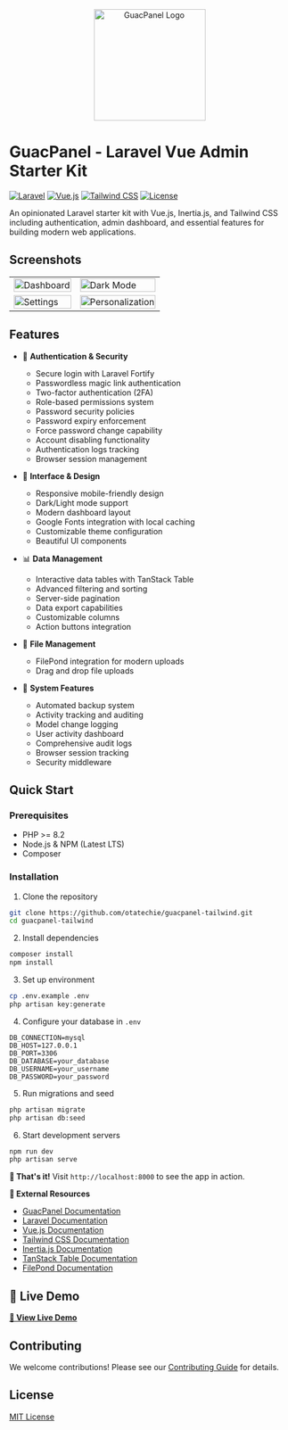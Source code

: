 <div align="center">
  <img src="https://github.com/user-attachments/assets/d1256dda-6820-4e21-bcee-36c82ffab1fc" alt="GuacPanel Logo" width="200">
</div>

# GuacPanel - Laravel Vue Admin Starter Kit

[![Laravel](https://img.shields.io/badge/Laravel-v11.x-FF2D20?style=flat&logo=laravel)](https://laravel.com)
[![Vue.js](https://img.shields.io/badge/Vue.js-v3.x-4FC08D?style=flat&logo=vue.js)](https://vuejs.org)
[![Tailwind CSS](https://img.shields.io/badge/Tailwind%20CSS-v4.x-06B6D4?style=flat&logo=tailwind-css)](https://tailwindcss.com)
[![License](https://img.shields.io/badge/License-MIT-green.svg)](https://opensource.org/license/MIT)

An opinionated Laravel starter kit with Vue.js, Inertia.js, and Tailwind CSS including authentication, admin dashboard, and essential features for building modern web applications.

## Screenshots

<table>
  <tr>
    <td><img src="https://github.com/user-attachments/assets/fa319d6a-695f-4d6f-95ea-16b72d128647" alt="Dashboard" width="100%"></td>
    <td><img src="https://github.com/user-attachments/assets/7e32de33-8001-425f-a2bb-b08399005335" alt="Dark Mode" width="100%"></td>
  </tr>
  <tr>
    <td><img src="https://github.com/user-attachments/assets/0bb0354f-b565-40f9-9cc8-9787ecd9a632" alt="Settings" width="100%"></td>
    <td><img src="https://github.com/user-attachments/assets/e438b751-ad01-455a-93f4-04e37e1c9537" alt="Personalization" width="100%"></td>
  </tr>
</table>


## Features

- 🔐 **Authentication & Security**
  - Secure login with Laravel Fortify
  - Passwordless magic link authentication
  - Two-factor authentication (2FA)
  - Role-based permissions system
  - Password security policies
  - Password expiry enforcement
  - Force password change capability
  - Account disabling functionality
  - Authentication logs tracking
  - Browser session management

- 🎨 **Interface & Design**
  - Responsive mobile-friendly design
  - Dark/Light mode support
  - Modern dashboard layout
  - Google Fonts integration with local caching
  - Customizable theme configuration
  - Beautiful UI components

- 📊 **Data Management**
  - Interactive data tables with TanStack Table
  - Advanced filtering and sorting
  - Server-side pagination
  - Data export capabilities
  - Customizable columns
  - Action buttons integration

- 📁 **File Management**
  - FilePond integration for modern uploads
  - Drag and drop file uploads

- 🔄 **System Features**
  - Automated backup system
  - Activity tracking and auditing
  - Model change logging
  - User activity dashboard
  - Comprehensive audit logs
  - Browser session tracking
  - Security middleware

## Quick Start

### Prerequisites

- PHP >= 8.2
- Node.js & NPM (Latest LTS)
- Composer

### Installation

1. Clone the repository
```bash
git clone https://github.com/otatechie/guacpanel-tailwind.git
cd guacpanel-tailwind
```

2. Install dependencies
```bash
composer install
npm install
```

3. Set up environment
```bash
cp .env.example .env
php artisan key:generate
```

4. Configure your database in `.env`
```
DB_CONNECTION=mysql
DB_HOST=127.0.0.1
DB_PORT=3306
DB_DATABASE=your_database
DB_USERNAME=your_username
DB_PASSWORD=your_password
```

5. Run migrations and seed
```bash
php artisan migrate
php artisan db:seed
```

6. Start development servers
```bash
npm run dev
php artisan serve
```

**🎉 That's it!** Visit `http://localhost:8000` to see the app in action.

**🔗 External Resources**

- [GuacPanel Documentation](https://guacpanel.com)
- [Laravel Documentation](https://laravel.com/docs)
- [Vue.js Documentation](https://vuejs.org/guide/introduction.html)
- [Tailwind CSS Documentation](https://tailwindcss.com/docs)
- [Inertia.js Documentation](https://inertiajs.com/)
- [TanStack Table Documentation](https://tanstack.com/table/v8)
- [FilePond Documentation](https://pqina.nl/filepond/)

## 🚀 Live Demo

**[👀 View Live Demo](https://guacpanel.com)**

## Contributing

We welcome contributions! Please see our [Contributing Guide](CONTRIBUTING.md) for details.

## License

[MIT License](LICENSE.md)
